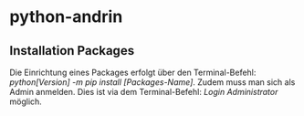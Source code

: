 # python-andrin
## Installation Packages
Die Einrichtung eines Packages erfolgt über den Terminal-Befehl: _python[Version] -m pip install [Packages-Name]_. Zudem muss man sich als Admin anmelden. Dies ist via dem Terminal-Befehl: _Login Administrator_ möglich. 
